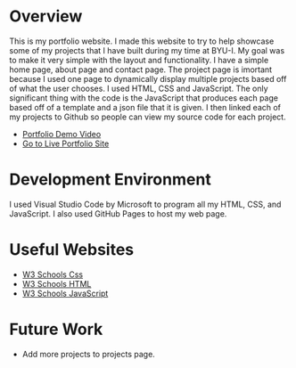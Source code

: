 # Overview

This is my portfolio website.  I made this website to try to help showcase some of my projects that I have built during my time at BYU-I.  My goal was to make it very simple with the layout and functionality. I have a simple home page, about page and contact page.  The project page is imortant because I used one page to dynamically display multiple projects based off of what the user chooses.  I used HTML, CSS and JavaScript.  The only significant thing with the code is the JavaScript that produces each page based off of a template and a json file that it is given.  I then linked each of my projects to Github so people can view my source code for each project.

* [Portfolio Demo Video](http://youtu.be/XNGKisPtV5A?hd=1)
* [Go to Live Portfolio Site](https://mdowns1999.github.io/portfolio/)

# Development Environment

I used Visual Studio Code by Microsoft to program all my HTML, CSS, and JavaScript.  I also used GitHub Pages to host my web page.

# Useful Websites
* [W3 Schools Css](https://www.w3schools.com/Css/)
* [W3 Schools HTML](https://www.w3schools.com/html/)
* [W3 Schools JavaScript](https://www.w3schools.com/js/DEFAULT.asp)

# Future Work
* Add more projects to projects page.
